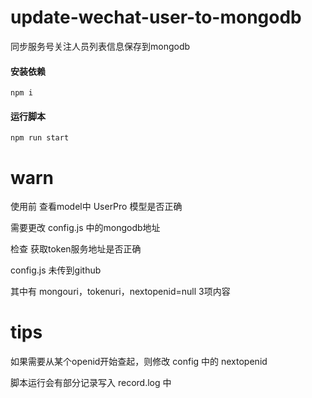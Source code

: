 # update-wechat-user-to-mongodb
同步服务号关注人员列表信息保存到mongodb

#### 安装依赖
    npm i

#### 运行脚本
    npm run start

# warn

使用前 查看model中 UserPro 模型是否正确

需要更改 config.js 中的mongodb地址

检查 获取token服务地址是否正确

config.js 未传到github

其中有 mongouri，tokenuri，nextopenid=null 3项内容

# tips

如果需要从某个openid开始查起，则修改 config 中的 nextopenid

脚本运行会有部分记录写入 record.log 中